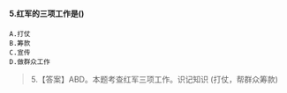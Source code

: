 #### 5.红军的三项工作是()
    A.打仗
    B.筹款
    C.宣传
    D.做群众工作
>   5.【答案】ABD。本题考查红军三项工作。识记知识
(打仗，帮群众筹款)





































